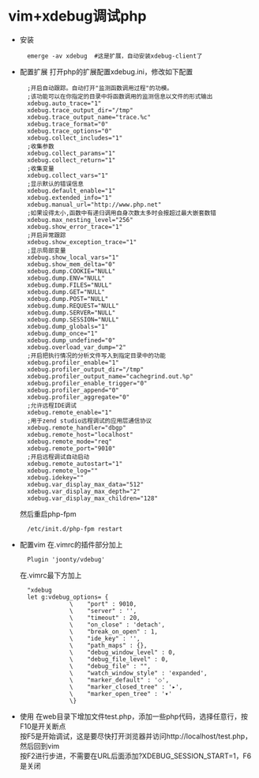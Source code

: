 # vim+xdebug调试php
* 安装
    
        emerge -av xdebug  #这是扩展，自动安装xdebug-client了

* 配置扩展
    打开php的扩展配置xdebug.ini，修改如下配置

        ;开启自动跟踪。自动打开"监测函数调用过程"的功模。
        ;该功能可以在你指定的目录中将函数调用的监测信息以文件的形式输出
        xdebug.auto_trace="1"
        xdebug.trace_output_dir="/tmp"
        xdebug.trace_output_name="trace.%c"
        xdebug.trace_format="0"
        xdebug.trace_options="0"
        xdebug.collect_includes="1"
        ;收集参数
        xdebug.collect_params="1"
        xdebug.collect_return="1"
        ;收集变量
        xdebug.collect_vars="1"
        ;显示默认的错误信息
        xdebug.default_enable="1"
        xdebug.extended_info="1"
        xdebug.manual_url="http://www.php.net"
        ;如果设得太小,函数中有递归调用自身次数太多时会报超过最大嵌套数错
        xdebug.max_nesting_level="256"
        xdebug.show_error_trace="1"
        ;开启异常跟踪
        xdebug.show_exception_trace="1"
        ;显示局部变量
        xdebug.show_local_vars="1"
        xdebug.show_mem_delta="0"
        xdebug.dump.COOKIE="NULL"
        xdebug.dump.ENV="NULL"
        xdebug.dump.FILES="NULL"
        xdebug.dump.GET="NULL"
        xdebug.dump.POST="NULL"
        xdebug.dump.REQUEST="NULL"
        xdebug.dump.SERVER="NULL"
        xdebug.dump.SESSION="NULL"
        xdebug.dump_globals="1"
        xdebug.dump_once="1"
        xdebug.dump_undefined="0"
        xdebug.overload_var_dump="2"
        ;开启把执行情况的分析文件写入到指定目录中的功能
        xdebug.profiler_enable="1"
        xdebug.profiler_output_dir="/tmp"
        xdebug.profiler_output_name="cachegrind.out.%p"
        xdebug.profiler_enable_trigger="0"
        xdebug.profiler_append="0"
        xdebug.profiler_aggregate="0"
        ;允许远程IDE调试
        xdebug.remote_enable="1"
        ;用于zend studio远程调试的应用层通信协议
        xdebug.remote_handler="dbgp"
        xdebug.remote_host="localhost"
        xdebug.remote_mode="req"
        xdebug.remote_port="9010"
        ;开启远程调试自动启动
        xdebug.remote_autostart="1"
        xdebug.remote_log=""
        xdebug.idekey=""
        xdebug.var_display_max_data="512"
        xdebug.var_display_max_depth="2"
        xdebug.var_display_max_children="128"

    然后重启php-fpm

        /etc/init.d/php-fpm restart
* 配置vim
    在.vimrc的插件部分加上

        Plugin 'joonty/vdebug'
    在.vimrc最下方加上

        "xdebug
        let g:vdebug_options= {
                    \    "port" : 9010,
                    \    "server" : '',
                    \    "timeout" : 20,
                    \    "on_close" : 'detach',
                    \    "break_on_open" : 1,
                    \    "ide_key" : '',
                    \    "path_maps" : {},
                    \    "debug_window_level" : 0,
                    \    "debug_file_level" : 0,
                    \    "debug_file" : "",
                    \    "watch_window_style" : 'expanded',
                    \    "marker_default" : '⬦',
                    \    "marker_closed_tree" : '▸',
                    \    "marker_open_tree" : '▾'
                    \}
* 使用
    在web目录下增加文件test.php，添加一些php代码，选择任意行，按F10是开关断点  
    按F5是开始调试，这是要尽快打开浏览器并访问http://localhost/test.php，然后回到vim  
    按F2进行步进，不需要在URL后面添加?XDEBUG_SESSION_START=1，F6是关闭
